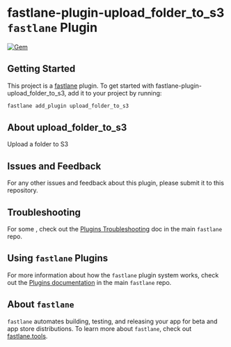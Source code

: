 # fastlane-plugin-upload_folder_to_s3 `fastlane` Plugin

[![Gem](assets/plugin-badge.svg)](https://rubygems.org/gems/upload_folder_to_s3)

## Getting Started

This project is a [fastlane](https://github.com/fastlane/fastlane) plugin. To get started with fastlane-plugin-upload_folder_to_s3, add it to your project by running:

```bash
fastlane add_plugin upload_folder_to_s3
```

## About upload_folder_to_s3

Upload a folder to S3

## Issues and Feedback

For any other issues and feedback about this plugin, please submit it to this repository.

## Troubleshooting

For some , check out the [Plugins Troubleshooting](https://github.com/fastlane/fastlane/blob/master/fastlane/docs/PluginsTroubleshooting.md) doc in the main `fastlane` repo.

## Using `fastlane` Plugins

For more information about how the `fastlane` plugin system works, check out the [Plugins documentation](https://github.com/fastlane/fastlane/blob/master/fastlane/docs/Plugins.md) in the main `fastlane` repo.

## About `fastlane`

`fastlane` automates building, testing, and releasing your app for beta and app store distributions. To learn more about `fastlane`, check out [fastlane.tools](https://fastlane.tools).
